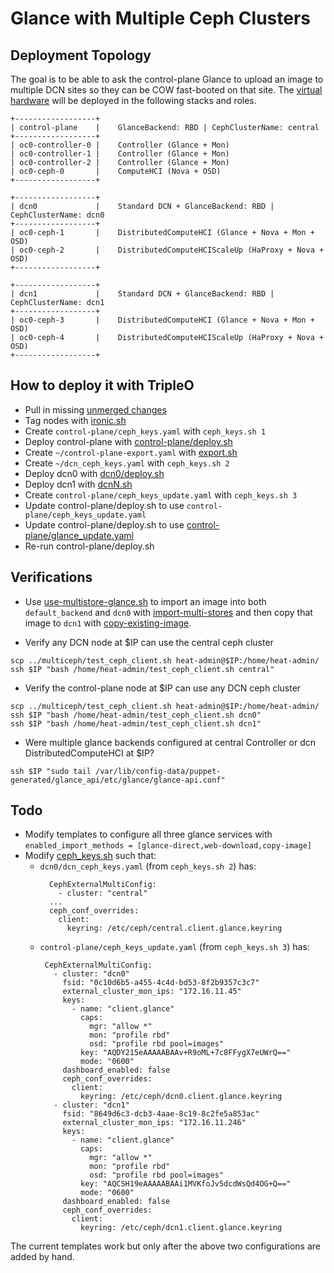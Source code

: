 # Glance with Multiple Ceph Clusters

## Deployment Topology

The goal is to be able to ask the control-plane Glance to upload an
image to multiple DCN sites so they can be COW fast-booted on that
site. The [virtual hardware](../tripleo-lab/overrides.yml#L12) will
be deployed in the following stacks and roles.

```
+------------------+
| control-plane    |    GlanceBackend: RBD | CephClusterName: central
+------------------+
| oc0-controller-0 |    Controller (Glance + Mon)
| oc0-controller-1 |    Controller (Glance + Mon)
| oc0-controller-2 |    Controller (Glance + Mon)
| oc0-ceph-0       |    ComputeHCI (Nova + OSD)
+------------------+

+------------------+
| dcn0             |    Standard DCN + GlanceBackend: RBD | CephClusterName: dcn0
+------------------+
| oc0-ceph-1       |    DistributedComputeHCI (Glance + Nova + Mon + OSD)
| oc0-ceph-2       |    DistributedComputeHCIScaleUp (HaProxy + Nova + OSD)
+------------------+

+------------------+
| dcn1             |    Standard DCN + GlanceBackend: RBD | CephClusterName: dcn1
+------------------+
| oc0-ceph-3       |    DistributedComputeHCI (Glance + Nova + Mon + OSD)
| oc0-ceph-4       |    DistributedComputeHCIScaleUp (HaProxy + Nova + OSD)
+------------------+
```

## How to deploy it with TripleO

- Pull in missing [unmerged changes](unmerged)
- Tag nodes with [ironic.sh](ironic.sh)
- Create `control-plane/ceph_keys.yaml` with `ceph_keys.sh 1`
- Deploy control-plane with [control-plane/deploy.sh](control-plane/deploy.sh)
- Create `~/control-plane-export.yaml` with [export.sh](export.sh)
- Create `~/dcn_ceph_keys.yaml` with `ceph_keys.sh 2`
- Deploy dcn0 with [dcn0/deploy.sh](dcn0/deploy.sh)
- Deploy dcn1 with [dcnN.sh](dcnN.sh)
- Create `control-plane/ceph_keys_update.yaml` with `ceph_keys.sh 3`
- Update control-plane/deploy.sh to use `control-plane/ceph_keys_update.yaml`
- Update control-plane/deploy.sh to use [control-plane/glance_update.yaml](control-plane/glance_update.yaml)
- Re-run control-plane/deploy.sh

## Verifications

- Use [use-multistore-glance.sh](use-multistore-glance.sh) to import
  an image into both `default_backend` and `dcn0`
  with [import-multi-stores](https://review.opendev.org/#/c/667132)
  and then copy that image to `dcn1`
  with [copy-existing-image](https://review.opendev.org/#/c/696457).

- Verify any DCN node at $IP can use the central ceph cluster
```
scp ../multiceph/test_ceph_client.sh heat-admin@$IP:/home/heat-admin/
ssh $IP "bash /home/heat-admin/test_ceph_client.sh central"
```

- Verify the control-plane node at $IP can use any DCN ceph cluster
```
scp ../multiceph/test_ceph_client.sh heat-admin@$IP:/home/heat-admin/
ssh $IP "bash /home/heat-admin/test_ceph_client.sh dcn0"
ssh $IP "bash /home/heat-admin/test_ceph_client.sh dcn1"
```

- Were multiple glance backends configured at central Controller or dcn DistributedComputeHCI at $IP?
```
ssh $IP "sudo tail /var/lib/config-data/puppet-generated/glance_api/etc/glance/glance-api.conf"
```

## Todo

- Modify templates to configure all three glance services with
  `enabled_import_methods = [glance-direct,web-download,copy-image]`
- Modify [ceph_keys.sh](ceph_keys.sh) such that:
  - `dcn0/dcn_ceph_keys.yaml` (from `ceph_keys.sh 2`) has:
    ```
      CephExternalMultiConfig:
        - cluster: "central"
      ...
      ceph_conf_overrides:
        client:
          keyring: /etc/ceph/central.client.glance.keyring
    ```
  - `control-plane/ceph_keys_update.yaml` (from `ceph_keys.sh 3`) has:
     ```
      CephExternalMultiConfig:
        - cluster: "dcn0"
          fsid: "0c10d6b5-a455-4c4d-bd53-8f2b9357c3c7"
          external_cluster_mon_ips: "172.16.11.45"
          keys:
            - name: "client.glance"
              caps:
                mgr: "allow *"
                mon: "profile rbd"
                osd: "profile rbd pool=images"
              key: "AQDY215eAAAAABAAv+R9oML+7c8FFygX7eUWrQ=="
              mode: "0600"
          dashboard_enabled: false
          ceph_conf_overrides:
            client:
              keyring: /etc/ceph/dcn0.client.glance.keyring
        - cluster: "dcn1"
          fsid: "8649d6c3-dcb3-4aae-8c19-8c2fe5a853ac"
          external_cluster_mon_ips: "172.16.11.246"
          keys:
            - name: "client.glance"
              caps:
                mgr: "allow *"
                mon: "profile rbd"
                osd: "profile rbd pool=images"
              key: "AQCSH19eAAAAABAAi1MVKfoJv5dcdWsQd4OG+Q=="
              mode: "0600"
          dashboard_enabled: false
          ceph_conf_overrides:
            client:
              keyring: /etc/ceph/dcn1.client.glance.keyring
      ```

The current templates work but only after the above two configurations
are added by hand.
